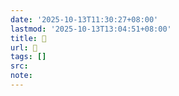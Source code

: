 ```yaml
---
date: '2025-10-13T11:30:27+08:00'
lastmod: '2025-10-13T13:04:51+08:00'
title: 󰥹
url: 󰥹
tags: []
src:
note:
---
```

